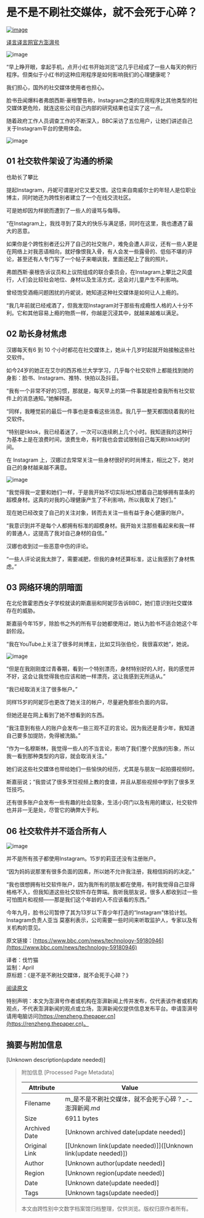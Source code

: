 # 是不是不刷社交媒体，就不会死于心碎？

[![image](https://image.thepaper.cn/publish/interaction/image/4/871/114.jpg)](https://m.thepaper.cn/user_interaction_3614396)

[译言译言网官方澎湃号](https://m.thepaper.cn/user_interaction_3614396)

![image](https://imagepphcloud.thepaper.cn/pph/image/163/280/641.jpg)

“早上睁开眼，拿起手机，点开小红书开始浏览”这几乎已经成了一些人每天的例行程序。但类似于小红书的这种应用程序是如何影响我们的心理健康呢？

我们担心，国外的社交媒体使用者也担心。

脸书丑闻爆料者弗朗西斯·豪根警告称，Instagram之类的应用程序比其他类型的社交媒体更危险，就连这些公司自己内部的研究结果也证实了这一点。

随着政府工作人员调查工作的不断深入，BBC采访了五位用户，让她们讲述自己关于Instagram平台的使用体会。

![image](https://imagepphcloud.thepaper.cn/pph/image/163/280/642.jpg)

## 01 社交软件架设了沟通的桥梁

也助长了攀比

提起Instagram，丹妮可谓是对它又爱又恨。这位来自南威尔士的年轻人是位职业博主，同时她还为跨性别者建立了一个在线交流社区。

可是她却因为样貌而遭到了一些人的谩骂与侮辱。

“在Instagram上，我找寻到了莫大的快乐与满足感，同时在这里，我也遭遇了最大的恶意。

如果你是个跨性别者还公开了自己的社交账户，难免会遭人非议，还有一些人更是在网络上对我恶语相向，就好像恨我入骨，有人会发一些露骨的、低俗不堪的评论，甚至还有人专门写了一个帖子来嘲讽我，里面还配上了我的照片。

弗朗西斯·豪根告诉议员和上议院组成的联合委员会，在Instagram上攀比之风盛行，人们会比较社会地位、身材以及生活方式，这会对儿童产生不利影响。

曾经饱受酒瘾问题困扰的丹妮说，她知道这种社交媒体是如何让人上瘾的。

“我几年前就已经戒酒了，但我发现Instagram对于那些有成瘾性人格的人十分不利。它和其他容易上瘾的物质一样，你越是沉浸其中，就越来越难以满足。

## 02 助长身材焦虑

汉娜每天有6 到 10 个小时都花在社交媒体上，她从十几岁时起就开始接触这些社交软件。

如今24岁的她正在艾尔的西苏格兰大学学习，几乎每个社交软件上都能找到她的身影：脸书、Instagram、推特、快拍以及抖音。

“我有一个非常不好的习惯，那就是，每天早上的第一件事就是检查我所有社交软件上的消息通知。”她解释道。

“同样，我睡觉前的最后一件事也是查看这些消息。我几乎一整天都围绕着我的社交软件。

“特别是tiktok，我已经着迷了，一次可以连续刷上几个小时。我知道我的这种行为基本上是在浪费时间，浪费生命，有时我也会尝试限制自己每天刷tiktok的时间。

在 Instagram 上，汉娜过去常常关注一些身材很好的时尚博主，相比之下，她对自己的身材越来越不满意。

![image](https://imagepphcloud.thepaper.cn/pph/image/163/280/643.jpg)

“我觉得我一定要和她们一样，于是我开始不切实际地幻想着自己能够拥有苗条的超模身材。这真的对我的心理健康产生了不利影响，所以我取关了她们。”

现在她已经改变了自己的关注对象，转而去关注一些有益于身心健康的账户。

“我意识到并不是每个人都拥有标准的超模身材。我开始关注那些看起来和我一样的普通人，这提高了我对自己身材的自信。”

汉娜也收到过一些恶意中伤的评论。

“一些人评论说我太胖了，需要减肥，但我的身材还算标准，这让我感到了身材焦虑。”

## 03 网络环境的阴暗面

在北伦敦霍恩西女子学校就读的斯嘉丽和阿妮莎告诉BBC，她们意识到社交媒体存在的威胁。

斯嘉丽今年15岁，除脸书之外的所有平台她都使用过，她认为脸书不适合她这个年龄阶段。

“我在YouTube上关注了很多时尚博主，比如艾玛张伯伦，我很喜欢她”，她说。

![image](https://imagepphcloud.thepaper.cn/pph/image/163/280/646.jpg)

“但是在我刚刚度过青春期，看到一个特别漂亮，身材特别好的人时，我的感觉并不好，这会让我觉得我也应该和她一样漂亮，这让我感到无所适从。”

“我已经取消关注了很多帐户。”

同样15岁的阿妮莎也更改了她关注的帐户，尽量避免那些负面的内容。

但她还是在网上看到了她不想看到的东西。

“我注意到有些人的账户会发布一些三观不正的言论。因为我还是青少年，我知道自己要多加提防，免得被洗脑。”

“作为一名穆斯林，我觉得一些人的不当言论，影响了我们整个民族的形象，所以我一看到那种类型的内容，就会取消关注。”

她们说这些社交媒体也带给她们一些愉快的经历，尤其是与朋友一起拍摄视频时。

斯嘉丽说；“我尝试了很多烹饪视频上教的食谱，并且从那些视频中学到了很多烹饪技巧。

还有很多账户会发布一些有趣的社会现象，生活小窍门以及有用的建议，社交软件也并非一无是处，尽管它的确弊大于利。

## 06 社交软件并不适合所有人

![image](https://imagepphcloud.thepaper.cn/pph/image/163/280/647.jpg)

并不是所有孩子都使用Instagram。15岁的莉亚还没有注册账户。

“因为妈妈说那里有很多负面的因素，所以她不允许我注册，我相信妈妈的决定。”

“我也很想拥有社交软件账户，因为我所有的朋友都在使用，有时我觉得自己显得格格不入，但我知道这些社交软件存在弊端。我听我朋友说，很多人都收到过一些可怕图片和视频——那是我们这个年龄的人不应该看的东西。”

今年九月，脸书公司暂停了其为13岁以下青少年打造的“Instagram”体验计划。Instagram负责人亚当 莫塞利表示，公司需要一些时间来听取监护人，专家以及有关机构的意见。

原文链接：[https://www.bbc.com/news/technology-59180946](https://www.bbc.com/news/technology-59180946)

译者：伐竹猫  
监制：April  
原标题：《是不是不刷社交媒体，就不会死于心碎？》

[阅读原文](http://mp.weixin.qq.com/s/7e0uSKvoOBApln-2r7MwEQ)

特别声明：本文为澎湃号作者或机构在澎湃新闻上传并发布，仅代表该作者或机构观点，不代表澎湃新闻的观点或立场，澎湃新闻仅提供信息发布平台。申请澎湃号请用电脑访问[https://renzheng.thepaper.cn](https://renzheng.thepaper.cn)。

## 摘要与附加信息

<!-- tcd_abstract -->
[Unknown description(update needed)]
<!-- tcd_abstract_end -->

> 附加信息 [Processed Page Metadata]
>
> | Attribute       | Value                                  |
> |-----------------|----------------------------------------|
> | Filename        | m_是不是不刷社交媒体，就不会死于心碎？_-_澎湃新闻.md                             |
> | Size            | 6911 bytes                           |
> | Archived Date   | [Unknown archived date(update needed)]                             |
> | Original Link   | [[Unknown link(update needed)]]([Unknown link(update needed)])                       |
> | Author          | [Unknown author(update needed)]                               |
> | Region          | [Unknown region(update needed)]                               |
> | Date            | [Unknown date(update needed)]                                 |
> | Tags            | [Unknown tags(update needed)]                                 |
>
> 本文由跨性别中文数字档案馆归档整理，仅供浏览。版权归原作者所有。
>